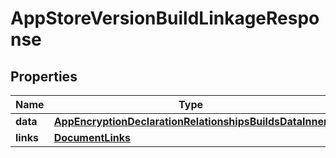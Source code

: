 

# AppStoreVersionBuildLinkageResponse


## Properties

| Name | Type | Description | Notes |
|------------ | ------------- | ------------- | -------------|
|**data** | [**AppEncryptionDeclarationRelationshipsBuildsDataInner**](AppEncryptionDeclarationRelationshipsBuildsDataInner.md) |  |  |
|**links** | [**DocumentLinks**](DocumentLinks.md) |  |  |



